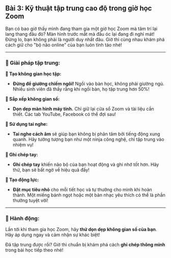 ## Bài 3: Kỹ thuật tập trung cao độ trong giờ học Zoom

Bạn có bao giờ thấy mình đang tham gia một giờ học Zoom mà tâm trí lại lang thang đâu đó? Màn hình trước mắt mà đầu óc lại đang đi nghỉ mát! Đừng lo, bạn không phải là người duy nhất đâu. Giờ thì cùng nhau khám phá cách giữ cho "bộ não online" của bạn luôn tỉnh táo nhé!

---

### 📌 Giải pháp tập trung:

**🔹 Tạo không gian học tập:**
- **Đừng để giường chiếm ngôi!** Ngồi vào bàn học, không phải giường ngủ. Nhiều sinh viên đã thấy rằng khi ngồi bàn, họ tập trung hơn 50%!

**🔹 Sắp xếp không gian số:**
- **Dọn dẹp màn hình máy tính.** Chỉ giữ lại cửa sổ Zoom và tài liệu cần thiết. Các tab YouTube, Facebook có thể đợi sau!

**🔹 Sử dụng tai nghe:**
- **Tai nghe cách âm** sẽ giúp bạn không bị phân tâm bởi tiếng động xung quanh. Hãy tưởng tượng bạn như một ninja công nghệ, chỉ tập trung vào nhiệm vụ!

**🔹 Ghi chép tay:**
- **Ghi chép tay** khiến não bộ của bạn hoạt động và ghi nhớ tốt hơn. Hãy thử, bạn sẽ bất ngờ về hiệu quả đấy!

**🔹 Tạo động lực:**
- **Đặt mục tiêu nhỏ** cho mỗi tiết học và tự thưởng cho mình khi hoàn thành. Một miếng bánh ngọt hoặc một bản nhạc yêu thích có thể là phần thưởng tuyệt vời!

---

### 🚀 Hành động:

Lần tới khi tham gia học Zoom, hãy **thử dọn dẹp không gian số của bạn**. Hãy áp dụng ngay và cảm nhận sự khác biệt!  

Đã tập trung được rồi? Giờ thì chuẩn bị khám phá cách **ghi chép thông minh** trong bài học tiếp theo nhé!